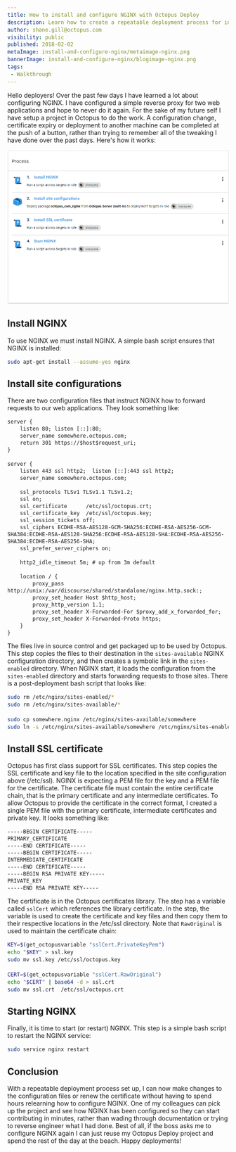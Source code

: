 ```yaml
---
title: How to install and configure NGINX with Octopus Deploy
description: Learn how to create a repeatable deployment process for installing and configuring NGINX.
author: shane.gill@octopus.com
visibility: public
published: 2018-02-02
metaImage: install-and-configure-nginx/metaimage-nginx.png
bannerImage: install-and-configure-nginx/blogimage-nginx.png
tags:
 - Walkthrough
---
```


Hello deployers!  Over the past few days I have learned a lot about configuring NGINX. I have configured a simple reverse proxy for two web applications and hope to never do it again. For the sake of my future self I have setup a project in Octopus to do the work. A configuration change, certificate expiry or deployment to another machine can be completed at the push of a button, rather than trying to remember all of the tweaking I have done over the past days. Here's how it works:

![NGINX deployment process](install-and-configure-nginx/nginx-deployment-process.png)

## Install NGINX
To use NGINX we must install NGINX.  A simple bash script ensures that NGINX is installed:

```bash
sudo apt-get install --assume-yes nginx
```

## Install site configurations
There are two configuration files that instruct NGINX how to forward requests to our web applications. They look something like:

```no-highlight
server {
    listen 80; listen [::]:80;
    server_name somewhere.octopus.com;
    return 301 https://$host$request_uri;
}

server {
    listen 443 ssl http2;  listen [::]:443 ssl http2;
    server_name somewhere.octopus.com;

    ssl_protocols TLSv1 TLSv1.1 TLSv1.2;
    ssl on;
    ssl_certificate      /etc/ssl/octopus.crt;
    ssl_certificate_key  /etc/ssl/octopus.key;
    ssl_session_tickets off;
    ssl_ciphers ECDHE-RSA-AES128-GCM-SHA256:ECDHE-RSA-AES256-GCM-SHA384:ECDHE-RSA-AES128-SHA256:ECDHE-RSA-AES128-SHA:ECDHE-RSA-AES256-SHA384:ECDHE-RSA-AES256-SHA;
    ssl_prefer_server_ciphers on;

    http2_idle_timeout 5m; # up from 3m default

    location / {
        proxy_pass http://unix:/var/discourse/shared/standalone/nginx.http.sock:;
        proxy_set_header Host $http_host;
        proxy_http_version 1.1;
        proxy_set_header X-Forwarded-For $proxy_add_x_forwarded_for;
        proxy_set_header X-Forwarded-Proto https;
    }
}
```

The files live in source control and get packaged up to be used by Octopus. This step copies the files to their destination in the `sites-available` NGINX configuration directory, and then creates a symbolic link in the `sites-enabled` directory. When NGINX start, it loads the configuration from the `sites-enabled` directory and starts forwarding requests to those sites. There is a post-deployment bash script that looks like:

```bash
sudo rm /etc/nginx/sites-enabled/*
sudo rm /etc/nginx/sites-available/*

sudo cp somewhere.nginx /etc/nginx/sites-available/somewhere
sudo ln -s /etc/nginx/sites-available/somewhere /etc/nginx/sites-enabled/somewhere
```

## Install SSL certificate
Octopus has first class support for SSL certificates. This step copies the SSL certificate and key file to the location specified in the site configuration above (/etc/ssl). NGINX is expecting a PEM file for the key and a PEM file for the certificate. The certificate file must contain the entire certificate chain, that is the primary certificate and any intermediate certificates. To allow Octopus to provide the certificate in the correct format, I created a single PEM file with the primary certificate, intermediate certificates and private key. It looks something like:

```no-highlight
-----BEGIN CERTIFICATE-----
PRIMARY_CERTIFICATE
-----END CERTIFICATE-----
-----BEGIN CERTIFICATE-----
INTERMEDIATE_CERTIFICATE
-----END CERTIFICATE-----
-----BEGIN RSA PRIVATE KEY-----
PRIVATE_KEY
-----END RSA PRIVATE KEY-----
```

The certificate is in the Octopus certificates library. The step has a variable called `sslCert` which references the library certificate. In the step, the variable is used to create the certificate and key files and then copy them to their respective locations in the /etc/ssl directory. Note that `RawOriginal` is used to maintain the certificate chain:

```bash
KEY=$(get_octopusvariable "sslCert.PrivateKeyPem")
echo "$KEY" > ssl.key
sudo mv ssl.key /etc/ssl/octopus.key

CERT=$(get_octopusvariable "sslCert.RawOriginal")
echo "$CERT" | base64 -d > ssl.crt
sudo mv ssl.crt  /etc/ssl/octopus.crt
```

## Starting NGINX
Finally, it is time to start (or restart) NGINX. This step is a simple bash script to restart the NGINX service:

```bash
sudo service nginx restart
```

## Conclusion
With a repeatable deployment process set up, I can now make changes to the configuration files or renew the certificate without having to spend hours relearning how to configure NGINX. One of my colleagues can pick up the project and see how NGINX has been configured so they can start contributing in minutes, rather than wading through documentation or trying to reverse engineer what I had done. Best of all, if the boss asks me to configure NGINX again I can just reuse my Octopus Deploy project and spend the rest of the day at the beach. Happy deployments!
